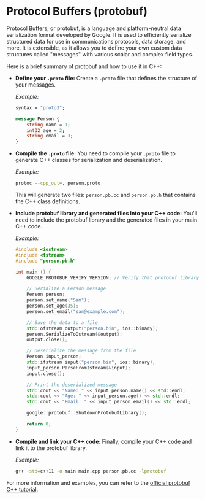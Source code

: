 # Protocol Buffers (protobuf)

Protocol Buffers, or protobuf, is a language and platform-neutral data serialization format developed by Google. It is used to efficiently serialize structured data for use in communications protocols, data storage, and more. It is extensible, as it allows you to define your own custom data structures called "messages" with various scalar and complex field types.

Here is a brief summary of protobuf and how to use it in C++:

- **Define your `.proto` file:** Create a `.proto` file that defines the structure of your messages.

   *Example:*

   ```protobuf
   syntax = "proto3";
   
   message Person {
       string name = 1;
       int32 age = 2;
       string email = 3;
   }
   ```

- **Compile the `.proto` file:** You need to compile your `.proto` file to generate C++ classes for serialization and deserialization.

   *Example:*

   ```sh
   protoc --cpp_out=. person.proto
   ```

   This will generate two files: `person.pb.cc` and `person.pb.h` that contains the C++ class definitions.

- **Include protobuf library and generated files into your C++ code:** You'll need to include the protobuf library and the generated files in your main C++ code.

   *Example:*

   ```cpp
   #include <iostream>
   #include <fstream>
   #include "person.pb.h"

   int main () {
       GOOGLE_PROTOBUF_VERIFY_VERSION; // Verify that protobuf library headers match library version

       // Serialize a Person message
       Person person;
       person.set_name("Sam");
       person.set_age(35);
       person.set_email("sam@example.com");

       // Save the data to a file
       std::ofstream output("person.bin", ios::binary);
       person.SerializeToOstream(&output);
       output.close();

       // Deserialize the message from the file
       Person input_person;
       std::ifstream input("person.bin", ios::binary);
       input_person.ParseFromIstream(&input);
       input.close();

       // Print the deserialized message
       std::cout << "Name: " << input_person.name() << std::endl;
       std::cout << "Age: " << input_person.age() << std::endl;
       std::cout << "Email: " << input_person.email() << std::endl;

       google::protobuf::ShutdownProtobufLibrary();

       return 0;
   }
   ```

- **Compile and link your C++ code:** Finally, compile your C++ code and link it to the protobuf library.

   *Example:*

   ```sh
   g++ -std=c++11 -o main main.cpp person.pb.cc -lprotobuf
   ```

For more information and examples, you can refer to the [official protobuf C++ tutorial](https://developers.google.com/protocol-buffers/docs/cpptutorial).